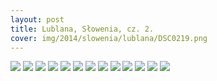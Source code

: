 ```yaml
---
layout: post
title: Lublana, Słowenia, cz. 2.
cover: img/2014/slowenia/lublana/DSC0219.png
---
```

<img src="/img/2014/slowenia/lublana/DSC0219.png">
<img src="/img/2014/slowenia/lublana/DSC0141.png">
<img src="/img/2014/slowenia/lublana/DSC0150.png">
<img src="/img/2014/slowenia/lublana/DSC0162.png">
<img src="/img/2014/slowenia/lublana/DSC0173.png">
<img src="/img/2014/slowenia/lublana/DSC0183.png">
<img src="/img/2014/slowenia/lublana/DSC0204.png">
<img src="/img/2014/slowenia/lublana/DSC0209.png">
<img src="/img/2014/slowenia/lublana/DSC0212.png">
<img src="/img/2014/slowenia/lublana/DSC0229.png">
<img src="/img/2014/slowenia/lublana/DSC0239.png">
<img src="/img/2014/slowenia/lublana/DSC0241.png">
<img src="/img/2014/slowenia/lublana/DSC0252.png">

<div class="fb-comments" data-href="http://emilkape.github.io/Lublana2-2014" data-numposts="5" data-width="100%"></div>
